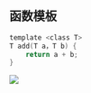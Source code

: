 <!--
 * @Description: 
 * @Version: 1.0
 * @Author: DaLao
 * @Email: dalao_li@163.com
 * @Date: 2021-02-05 15:55:48
 * @LastEditors: DaLao
 * @LastEditTime: 2021-11-18 23:40:34
-->
## 函数模板

```c
template <class T>
T add(T a，T b) {
	return a + b;
}
```

![](https://cdn.hurra.ltd/img/20211118234024.png)